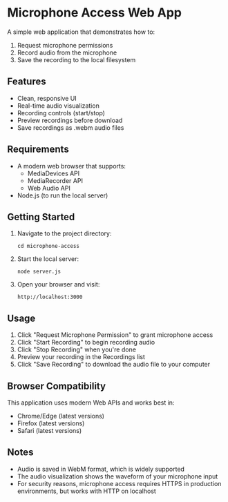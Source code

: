 # Microphone Access Web App

A simple web application that demonstrates how to:
1. Request microphone permissions
2. Record audio from the microphone
3. Save the recording to the local filesystem

## Features

- Clean, responsive UI
- Real-time audio visualization
- Recording controls (start/stop)
- Preview recordings before download
- Save recordings as .webm audio files

## Requirements

- A modern web browser that supports:
  - MediaDevices API
  - MediaRecorder API
  - Web Audio API
- Node.js (to run the local server)

## Getting Started

1. Navigate to the project directory:
   ```
   cd microphone-access
   ```

2. Start the local server:
   ```
   node server.js
   ```

3. Open your browser and visit:
   ```
   http://localhost:3000
   ```

## Usage

1. Click "Request Microphone Permission" to grant microphone access
2. Click "Start Recording" to begin recording audio
3. Click "Stop Recording" when you're done
4. Preview your recording in the Recordings list
5. Click "Save Recording" to download the audio file to your computer

## Browser Compatibility

This application uses modern Web APIs and works best in:
- Chrome/Edge (latest versions)
- Firefox (latest versions)
- Safari (latest versions)

## Notes

- Audio is saved in WebM format, which is widely supported
- The audio visualization shows the waveform of your microphone input
- For security reasons, microphone access requires HTTPS in production environments, but works with HTTP on localhost